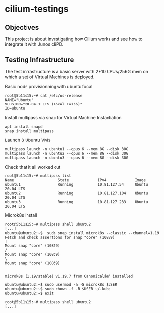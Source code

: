# cilium-testings

## Objectives

This project is about investigating how Cilium works and see how to integrate it with Junos cRPD.

## Testing Infrastructure

The test infrastructure is a basic server with 2*10 CPUs/256G mem on which a set of Virtual Machines is deployed.

Basic node provisionning with ubuntu focal
```
root@5b11s15:~# cat /etc/os-release 
NAME="Ubuntu"
VERSION="20.04.1 LTS (Focal Fossa)"
ID=ubuntu
```

Install multipass via snap for Virtual Machine Instantiation

```
apt install snapd
snap install multipass
```

Launch 3 Ubuntu VMs 

```
multipass launch -n ubuntu1 --cpus 6 --mem 8G --disk 30G
multipass launch -n ubuntu2 --cpus 6 --mem 8G --disk 30G
multipass launch -n ubuntu3 --cpus 6 --mem 8G --disk 30G
 ```

 Check that it all worked out

```
root@5b11s15:~# multipass list                                                  
Name                    State             IPv4             Image
ubuntu1                 Running           10.81.127.54     Ubuntu 20.04 LTS
ubuntu2                 Running           10.81.127.104    Ubuntu 20.04 LTS
ubuntu3                 Running           10.81.127 233    Ubuntu 20.04 LTS
```

Microk8s Install 

```
root@5b11s15:~# multipass shell ubuntu2
[...]
ubuntu@ubuntu2:~$  sudo snap install microk8s --classic --channel=1.19
Fetch and check assertions for snap "core" (10859)                                            |
Mount snap "core" (10859)                                                                     /
Mount snap "core" (10859)                                                                     \
Mount snap "core" (10859)


microk8s (1.19/stable) v1.19.7 from Canonicalâœ“ installed

ubuntu@ubuntu2:~$ sudo usermod -a -G microk8s $USER
ubuntu@ubuntu2:~$ sudo chown -f -R $USER ~/.kube
ubuntu@ubuntu2:~$ exit

root@5b11s15:~# multipass shell ubuntu2
[...]
```